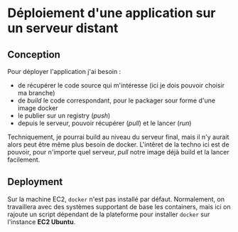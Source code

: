 # Déploiement d'une application sur un serveur distant

## Conception

Pour déployer l'application j'ai besoin :
- de récupérer le code source qui m'intéresse (ici je dois pouvoir choisir ma branche)
- de *build* le code correspondant, pour le packager sour forme d'une image docker
- le publier sur un registry (*push*)
- depuis le serveur, pouvoir récupérer (*pull*) et le lancer (*run*)

Techniquement, je pourrai build au niveau du serveur final, mais il n'y aurait alors peut être même plus besoin de docker. L'intêret de la techno ici est de pouvoir, pour n'importe quel serveur, *pull* notre image déjà build et la lancer facilement.

## Deployment

Sur la machine EC2, `docker` n'est pas installé par défaut. Normalement, on travaillera avec des systèmes supportant de base les containers, mais ici on rajoute un script dépendant de la plateforme pour installer `docker` sur l'instance **EC2 Ubuntu**.

